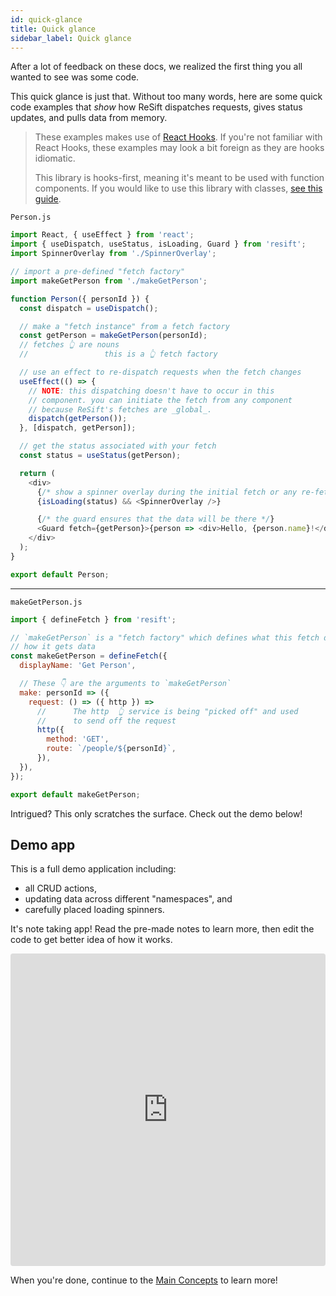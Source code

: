 ```yaml
---
id: quick-glance
title: Quick glance
sidebar_label: Quick glance
---
```


After a lot of feedback on these docs, we realized the first thing you all wanted to see was some code.

This quick glance is just that. Without too many words, here are some quick code examples that _show_ how ReSift dispatches requests, gives status updates, and pulls data from memory.

> These examples makes use of [React Hooks](https://reactjs.org/docs/hooks-intro.html). If you're not familiar with React Hooks, these examples may look a bit foreign as they are hooks idiomatic.
>
> This library is hooks-first, meaning it's meant to be used with function components. If you would like to use this library with classes, [see this guide](../guides/usage-with-classes.md).

`Person.js`

```js
import React, { useEffect } from 'react';
import { useDispatch, useStatus, isLoading, Guard } from 'resift';
import SpinnerOverlay from './SpinnerOverlay';

// import a pre-defined "fetch factory"
import makeGetPerson from './makeGetPerson';

function Person({ personId }) {
  const dispatch = useDispatch();

  // make a "fetch instance" from a fetch factory
  const getPerson = makeGetPerson(personId);
  // fetches 👆 are nouns
  //                 this is a 👆 fetch factory

  // use an effect to re-dispatch requests when the fetch changes
  useEffect(() => {
    // NOTE: this dispatching doesn't have to occur in this
    // component. you can initiate the fetch from any component
    // because ReSift's fetches are _global_.
    dispatch(getPerson());
  }, [dispatch, getPerson]);

  // get the status associated with your fetch
  const status = useStatus(getPerson);

  return (
    <div>
      {/* show a spinner overlay during the initial fetch or any re-fetches */}
      {isLoading(status) && <SpinnerOverlay />}

      {/* the guard ensures that the data will be there */}
      <Guard fetch={getPerson}>{person => <div>Hello, {person.name}!</div>}</Guard>
    </div>
  );
}

export default Person;
```

---

`makeGetPerson.js`

```js
import { defineFetch } from 'resift';

// `makeGetPerson` is a "fetch factory" which defines what this fetch does and
// how it gets data
const makeGetPerson = defineFetch({
  displayName: 'Get Person',

  // These 👇 are the arguments to `makeGetPerson`
  make: personId => ({
    request: () => ({ http }) =>
      //      The http  👆 service is being "picked off" and used
      //      to send off the request
      http({
        method: 'GET',
        route: `/people/${personId}`,
      }),
  }),
});

export default makeGetPerson;
```

Intrigued? This only scratches the surface. Check out the demo below!

## Demo app

This is a full demo application including:

- all CRUD actions,
- updating data across different "namespaces", and
- carefully placed loading spinners.

It's note taking app! Read the pre-made notes to learn more, then edit the code to get better idea of how it works.

<iframe src="https://codesandbox.io/embed/resift-notesj-xwp9r?fontsize=14" title="ReSift Notes" allow="geolocation; microphone; camera; midi; vr; accelerometer; gyroscope; payment; ambient-light-sensor; encrypted-media; usb" style="width:100%; height:500px; border:0; border-radius: 4px; overflow:hidden;" sandbox="allow-modals allow-forms allow-popups allow-scripts allow-same-origin"></iframe>
<br />

When you're done, continue to the [Main Concepts](../main-concepts/whats-a-fetch.md) to learn more!
